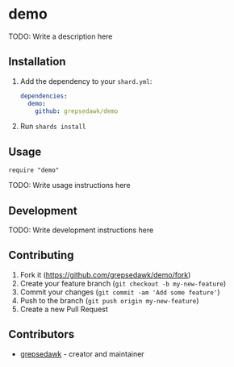# demo

TODO: Write a description here

## Installation

1. Add the dependency to your `shard.yml`:

   ```yaml
   dependencies:
     demo:
       github: grepsedawk/demo
   ```

2. Run `shards install`

## Usage

```crystal
require "demo"
```

TODO: Write usage instructions here

## Development

TODO: Write development instructions here

## Contributing

1. Fork it (<https://github.com/grepsedawk/demo/fork>)
2. Create your feature branch (`git checkout -b my-new-feature`)
3. Commit your changes (`git commit -am 'Add some feature'`)
4. Push to the branch (`git push origin my-new-feature`)
5. Create a new Pull Request

## Contributors

- [grepsedawk](https://github.com/grepsedawk) - creator and maintainer
